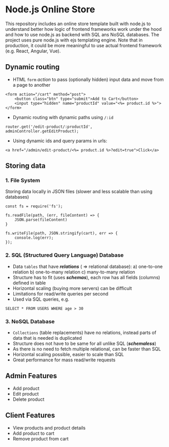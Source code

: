 # Node.js Online Store

This repository includes an online store template built with node.js to understand better how logic of frontend frameworks work under the hood and how to use node.js as backend with SQL ans NoSQL databases. The project uses pure node.js with ejs templating engine. Note that in production, it could be more meaningful to use actual frontend framework (e.g. React, Angular, Vue).

## Dynamic routing

- HTML `form` _action_ to pass (optionally hidden) input data and move from a page to another

```
<form action="/cart" method="post">
    <button class="btn" type="submit">Add to Cart</button>
    <input type="hidden" name="productId" value="<%= product.id %>">
</form>
```

- Dynamic routing with dynamic paths using `/:id`

```
router.get('/edit-product/:productId', adminController.getEditProduct);
```

- Using dynamic ids and query params in urls:

```
<a href="/admin/edit-product/<%= product.id %>?edit=true">Click</a>
```

## Storing data

### 1. File System

Storing data locally in JSON files (slower and less scalable than using databases)

```
const fs = require('fs');

fs.readFile(path, (err, fileContent) => {
    JSON.parse(fileContent)
}

fs.writeFile(path, JSON.stringify(cart), err => {
    console.log(err);
});
```

### 2. SQL (Structured Query Language) Database

- Data `tables` that have **_relations_** ( => relational database):
  a) one-to-one relation
  b) one-to-many relation
  c) many-to-many relation
- Structure has to fit (uses **_schemas_**), each row has all fields (columns) defined in table
- Horizontal scaling (buying more servers) can be difficult
- Limitations for read/write queries per second
- Used via SQL queries, e.g.

```
SELECT * FROM USERS WHERE age > 30
```

### 3. NoSQL Database

- `Collections` (table replacements) have no relations, instead parts of data that is needed is duplicated
- Structure does not have to be same for all unlike SQL (**_schemaless_**)
- As there is no need to fetch multiple relational, can be faster than SQL
- Horizontal scaling possible, easier to scale than SQL
- Great performance for mass read/write requests

## Admin Features

- Add product
- Edit product
- Delete product

## Client Features

- View products and product details
- Add product to cart
- Remove product from cart
